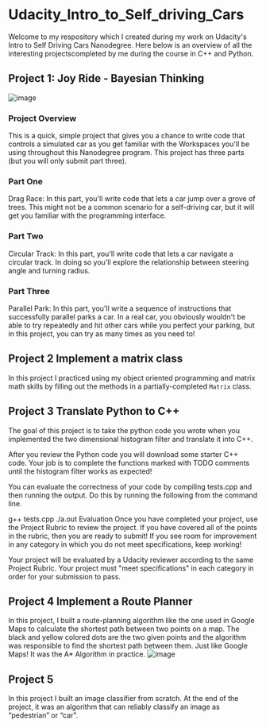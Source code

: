 # Udacity_Intro_to_Self_driving_Cars
Welcome to my respository which I created during my work on Udacity's Intro to Self Driving Cars Nanodegree. Here below is an overview of all the interesting projectscompleted by me during the course in C++ and Python.


## Project 1: Joy Ride - Bayesian Thinking
![image](https://user-images.githubusercontent.com/64964929/170128434-d9b73a2f-5011-4df8-b406-11d777156ed3.png)

### Project Overview
This is a quick, simple project that gives you a chance to write code that controls a simulated car as you get familiar with the Workspaces you'll be using throughout this Nanodegree program. This project has three parts (but you will only submit part three).

### Part One 
Drag Race: In this part, you'll write code that lets a car jump over a grove of trees. This might not be a common scenario for a self-driving car, but it will get you familiar with the programming interface.
### Part Two
Circular Track: In this part, you'll write code that lets a car navigate a circular track. In doing so you'll explore the relationship between steering angle and turning radius.
### Part Three 
Parallel Park: In this part, you'll write a sequence of instructions that successfully parallel parks a car. In a real car, you obviously wouldn't be able to try repeatedly and hit other cars while you perfect your parking, but in this project, you can try as many times as you need to!

## Project 2 Implement a matrix class
In this project I practiced using my object oriented programming and matrix math skills by filling out the methods in a partially-completed `Matrix` class.

## Project 3 Translate Python to C++

The goal of this project is to take the python code you wrote when you implemented the two dimensional histogram filter and translate it into C++.

After you review the Python code you will download some starter C++ code. Your job is to complete the functions marked with TODO comments until the histogram filter works as expected!

You can evaluate the correctness of your code by compiling tests.cpp and then running the output. Do this by running the following from the command line.

g++ tests.cpp
./a.out
Evaluation
Once you have completed your project, use the Project Rubric to review the project. If you have covered all of the points in the rubric, then you are ready to submit! If you see room for improvement in any category in which you do not meet specifications, keep working!

Your project will be evaluated by a Udacity reviewer according to the same Project Rubric. Your project must "meet specifications" in each category in order for your submission to pass.

## Project 4 Implement a Route Planner
In this project, I built a route-planning algorithm like the one used in Google Maps to calculate the shortest path between two points on a map.
The black and yellow colored dots are the two given points and the algorithm was responsible to find the shortest path between them. Just like Google Maps!
It was the A* Algorithm in practice.
![image](https://user-images.githubusercontent.com/64964929/170130598-9e10e8c0-590b-4426-9112-94c616b578d8.png)

## Project 5 
In this project I built an image classifier from scratch. At the end of the project, it was an algorithm that can reliably classify an image as “pedestrian” or “car". 
